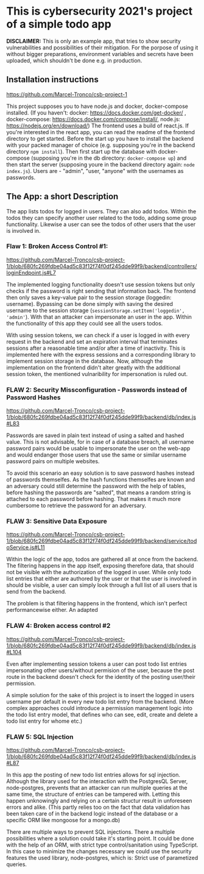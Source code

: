 # This is cybersecurity 2021's project of a simple todo app

**DISCLAIMER:** This is only an example app, that tries to show security vulnerabilities and possibilities of their mitigation. For the porpose of using it without bigger preparations, environment variables and secrets have been uploaded, which shouldn't be done e.g. in production.

## Installation instructions
https://github.com/Marcel-Tronco/csb-project-1

This project supposes you to have node.js and docker, docker-compose installed. (If you haven't: docker: https://docs.docker.com/get-docker/ , docker-compose: https://docs.docker.com/compose/install/, node.js: https://nodejs.org/en/download/) The frontend uses a build of react.js. If you're interested in the react app, you can read the readme of the frontend directory to get started. Before the start up you have to install the backend with your packed manager of choice (e.g. supposing you're in the backend directory `npm install`). Then first start up the database with docker-compose (supposing you're in the db directory: `docker-compose up`) and then start the server (supposing youre in the backend directory again: `node index.js`). Users are - "admin", "user, "anyone" with the usernames as passwords.

## The App: a short Description

The app lists todos for logged in users. They can also add todos. Within the todos they can specify another user related to the todo, adding some group functionality. Likewise a user can see the todos of other users that the user is involved in.

### Flaw 1: Broken Access Control #1:
https://github.com/Marcel-Tronco/csb-project-1/blob/680fc269fdbe04ad5c83f12f74f0df245dde99f9/backend/controllers/loginEndpoint.js#L7

The implemented logging functionality doesn't use session tokens but only checks if the password is right sending that information back. The frontend then only saves a key-value pair to the session storage (loggedin: username). Bypassing can be done simply with saving the desired username to the session storage (`sessionStorage.setItem('loggedin', 'admin'`). With that an attacker can impersonate an user in the app. Within the functionality of this app they could see all the users todos. 

With using session tokens, we can check if a user is logged in with every request in the backend and set an expiration interval that terminates sessions after a reasonable time and/or after a time of inactivity. This is implemented here with the express sessions and a corresponding library to implement session storage in the database. Now, although the implementation on the frontend didn't alter greatly  with the additional session token, the mentioned vulnaribility for impersonation is ruled out.

### FLAW 2: Security Missconfiguration - Passwords instead of Password Hashes

https://github.com/Marcel-Tronco/csb-project-1/blob/680fc269fdbe04ad5c83f12f74f0df245dde99f9/backend/db/index.js#L83

Passwords are saved in plain text instead of using a salted and hashed value. This is not advisable, for in case of a database breach, all username password pairs would be usable to impersonate the user on the web-app and would endanger those users that use the same or similar username password pairs on multiple websites.

To avoid this scenario an easy solution is to save password hashes instead of passwords themselfes. As the hash functions themselfes are known and an adversary could still determine the password with the help of tables,  before hashing the passwords are "salted", that means a random string is attached to each password before hashing. That makes it much more cumbersome to retrieve the password for an adversary.

### FLAW 3: Sensitive Data Exposure
https://github.com/Marcel-Tronco/csb-project-1/blob/680fc269fdbe04ad5c83f12f74f0df245dde99f9/backend/service/todoService.js#L11

Within the logic of the app, todos are gathered all at once from the backend. The filtering happens in the app itself, exposing therefore data, that should not be visible with the authorization of the logged in user. While only todo list entries that either are authored by the user or that the user is involved in should be visible, a user can simply look through a full list of all users that is send from the backend.

The problem is that filtering happens in the frontend, which isn't perfect performancewise either. An adapted 

### FLAW 4: Broken access control #2
https://github.com/Marcel-Tronco/csb-project-1/blob/680fc269fdbe04ad5c83f12f74f0df245dde99f9/backend/db/index.js#L104

Even after implementing session tokens a user can post todo list entries impersonating other users/without permision of the user, because the post route in the backend doesn't check for the identity of the posting user/their permission.

A simple solution for the sake of this project is to insert the logged in users username per default in every new todo list entry from the backend. (More complex approaches could introduce a permission management logic into the todo list entry model, that defines who can see, edit, create and delete a todo list entry for whome etc.)

### FLAW 5: SQL Injection
https://github.com/Marcel-Tronco/csb-project-1/blob/680fc269fdbe04ad5c83f12f74f0df245dde99f9/backend/db/index.js#L87

In this app the posting of new todo list entries allows for sql injection. Although the library used for the interaction with the PostgresQL Server, node-postgres, prevents that an attacker can run multiple queries at the same time, the structure of entries can be tampered with. Letting this happen unknowingly and relying on a certain structur result in unforeseen errors and alike. (This partly relies too on the fact that data validation has been taken care of in the backend logic instead of the database or a specific ORM like mongoose for a mongo.db)

There are multiple ways to prevent SQL injections. There a multiple possibilities where a solution could take it's starting point. It could be done with the help of an ORM, with strict type control/sanitation using TypeScript. In this case to minimize the changes necessary we could use the security features the used library, node-postgres, which is: Strict use of parametized queries.